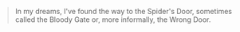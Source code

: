 > In my dreams, I've found the way to the Spider's Door, sometimes called the Bloody Gate or, more informally, the Wrong Door.